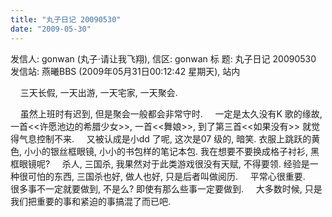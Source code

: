 ```yaml
---
title: "丸子日记 20090530"
date: "2009-05-30"
---
```


发信人: gonwan (丸子·请让我飞翔), 信区: gonwan 标 题: 丸子日记 20090530 发信站: 燕曦BBS (2009年05月31日00:12:42 星期天), 站内

    三天长假, 一天出游, 一天宅家, 一天聚会.

    虽然上班时有迟到, 但是聚会一般都会非常守时.     一定是太久没有K 歌的缘故, 一首<<许愿池边的希腊少女>>, 一首<<舞娘>>, 到了第三首<<如果没有>> 就觉得气息控制不来.     又被认成是小dd 了呢, 这次是07 级的, 暗笑. 衣服上跳跃的黄色, 小小的银丝框眼镜, 小小的书包样的笔记本包. 我在想要不要换成格子衬衫, 黑框眼镜呢?     杀人, 三国杀, 我果然对于此类游戏很没有天赋, 不得要领. 经验是一种很可怕的东西, 三国杀也好, 做人也好, 只是后者叫做阅历.     平常心很重要.     很多事不一定就要做到, 不是么? 即使有那么些事一定要做到.     大多数时候, 只是我们把重要的事和紧迫的事搞混了而已吧.
